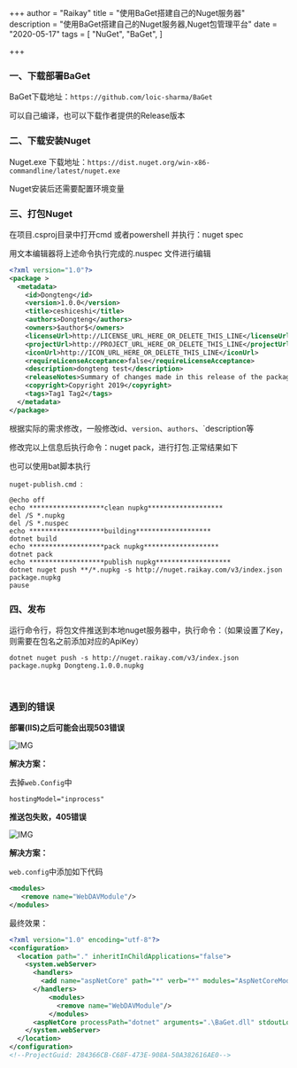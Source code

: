 +++
author = "Raikay"
title = "使用BaGet搭建自己的Nuget服务器"
description = "使用BaGet搭建自己的Nuget服务器,Nuget包管理平台"
date = "2020-05-17"
tags = [
    "NuGet",
    "BaGet",
]

+++



### 一、下载部署BaGet

BaGet下载地址：`https://github.com/loic-sharma/BaGet`

可以自己编译，也可以下载作者提供的Release版本  

### 二、下载安装Nuget

Nuget.exe 下载地址：`https://dist.nuget.org/win-x86-commandline/latest/nuget.exe`

Nuget安装后还需要配置环境变量  

### 三、打包Nuget

在项目.csproj目录中打开cmd 或者powershell 并执行：nuget spec  



用文本编辑器将上述命令执行完成的.nuspec 文件进行编辑

```xml
<?xml version="1.0"?>
<package >
  <metadata>
    <id>Dongteng</id>
    <version>1.0.0</version>
    <title>ceshiceshi</title>
    <authors>Dongteng</authors>
    <owners>$author$</owners>
    <licenseUrl>http://LICENSE_URL_HERE_OR_DELETE_THIS_LINE</licenseUrl>
    <projectUrl>http://PROJECT_URL_HERE_OR_DELETE_THIS_LINE</projectUrl>
    <iconUrl>http://ICON_URL_HERE_OR_DELETE_THIS_LINE</iconUrl>
    <requireLicenseAcceptance>false</requireLicenseAcceptance>
    <description>dongteng test</description>
    <releaseNotes>Summary of changes made in this release of the package.</releaseNotes>
    <copyright>Copyright 2019</copyright>
    <tags>Tag1 Tag2</tags>
  </metadata>
</package>
```

根据实际的需求修改，一般修改id、`version`、`authors`、`description等

修改完以上信息后执行命令：nuget pack，进行打包.正常结果如下   

也可以使用bat脚本执行   

`nuget-publish.cmd `:

```
@echo off
echo *******************clean nupkg*******************
del /S *.nupkg
del /S *.nuspec
echo *******************building*******************
dotnet build
echo *******************pack nupkg*******************
dotnet pack
echo *******************publish nupkg*******************
dotnet nuget push **/*.nupkg -s http://nuget.raikay.com/v3/index.json package.nupkg
pause
```



### 四、发布

运行命令行，将包文件推送到本地nuget服务器中，执行命令：（如果设置了Key，则需要在包名之前添加对应的ApiKey）

```
dotnet nuget push -s http://nuget.raikay.com/v3/index.json package.nupkg Dongteng.1.0.0.nupkg
```


​    
### 遇到的错误

**部署(IIS)之后可能会出现503错误**

![IMG](https://raikay.coding.net/p/code/d/m1/git/raw/master/20201026191656.png)

**解决方案：**

去掉`web.Config`中

```
hostingModel="inprocess"
```



**推送包失败，405错误**

![IMG](https://raikay.coding.net/p/code/d/m1/git/raw/master/20201026192038.png)

**解决方案：**

`web.config`中添加如下代码

```xml
<modules>
   <remove name="WebDAVModule"/>
</modules>
```

最终效果：

```xml
<?xml version="1.0" encoding="utf-8"?>
<configuration>
  <location path="." inheritInChildApplications="false">
    <system.webServer>
      <handlers>
        <add name="aspNetCore" path="*" verb="*" modules="AspNetCoreModuleV2" resourceType="Unspecified" />
      </handlers>
          <modules>
            <remove name="WebDAVModule"/>
          </modules>
      <aspNetCore processPath="dotnet" arguments=".\BaGet.dll" stdoutLogEnabled="false" stdoutLogFile=".\logs\stdout"  />
    </system.webServer>
  </location>
</configuration>
<!--ProjectGuid: 284366CB-C68F-473E-908A-50A382616AE0-->
```



